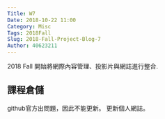 ```yaml
---
Title: W7
Date: 2018-10-22 11:00
Category: Misc
Tags: 2018Fall
Slug: 2018-Fall-Project-Blog-7
Author: 40623211
---
```


2018 Fall 開始將網際內容管理、投影片與網誌進行整合.

<!-- PELICAN_END_SUMMARY -->

課程倉儲
----

github官方出問題，因此不能更新。
更新個人網誌。

